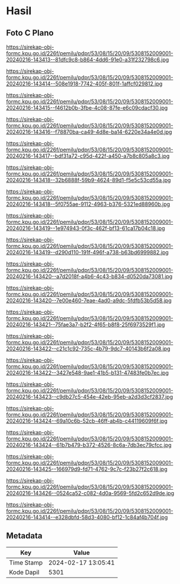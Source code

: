 # Hasil

## Foto C Plano

https://sirekap-obj-formc.kpu.go.id/226f/pemilu/pdpr/53/08/15/20/09/5308152009001-20240216-143413--81dfc9c8-b864-4dd6-91e0-a31f232798c6.jpg

https://sirekap-obj-formc.kpu.go.id/226f/pemilu/pdpr/53/08/15/20/09/5308152009001-20240216-143414--508e1918-7742-405f-801f-1affcf029812.jpg

https://sirekap-obj-formc.kpu.go.id/226f/pemilu/pdpr/53/08/15/20/09/5308152009001-20240216-143415--f4612b0b-3fbe-4c08-87fe-e6c09cdacf30.jpg

https://sirekap-obj-formc.kpu.go.id/226f/pemilu/pdpr/53/08/15/20/09/5308152009001-20240216-143416--f78870ba-ca49-4d8e-ba14-6220e34a4e0d.jpg

https://sirekap-obj-formc.kpu.go.id/226f/pemilu/pdpr/53/08/15/20/09/5308152009001-20240216-143417--bdf31a72-c95d-422f-a450-a7b8c805a8c3.jpg

https://sirekap-obj-formc.kpu.go.id/226f/pemilu/pdpr/53/08/15/20/09/5308152009001-20240216-143418--32b6888f-59b9-4624-89d1-f5e5c53cd55a.jpg

https://sirekap-obj-formc.kpu.go.id/226f/pemilu/pdpr/53/08/15/20/09/5308152009001-20240216-143418--5f0755ae-9112-4963-b376-5321ed88960b.jpg

https://sirekap-obj-formc.kpu.go.id/226f/pemilu/pdpr/53/08/15/20/09/5308152009001-20240216-143419--1e974943-0f3c-462f-bf13-61ca17b04c18.jpg

https://sirekap-obj-formc.kpu.go.id/226f/pemilu/pdpr/53/08/15/20/09/5308152009001-20240216-143419--d290d110-191f-496f-a738-b63bd6999882.jpg

https://sirekap-obj-formc.kpu.go.id/226f/pemilu/pdpr/53/08/15/20/09/5308152009001-20240216-143420--a7d2018f-a4b6-4c43-b834-d0520da73081.jpg

https://sirekap-obj-formc.kpu.go.id/226f/pemilu/pdpr/53/08/15/20/09/5308152009001-20240216-143420--7e00e460-7eae-4ad0-a9dc-5fdfb53b5d58.jpg

https://sirekap-obj-formc.kpu.go.id/226f/pemilu/pdpr/53/08/15/20/09/5308152009001-20240216-143421--75fae3a7-b2f2-4f65-b8f8-25f6973529f1.jpg

https://sirekap-obj-formc.kpu.go.id/226f/pemilu/pdpr/53/08/15/20/09/5308152009001-20240216-143422--c21c1c92-735c-4b79-9dc7-40143b6f2a08.jpg

https://sirekap-obj-formc.kpu.go.id/226f/pemilu/pdpr/53/08/15/20/09/5308152009001-20240216-143422--3427e548-9ae1-41b5-b131-47483fe0b7ec.jpg

https://sirekap-obj-formc.kpu.go.id/226f/pemilu/pdpr/53/08/15/20/09/5308152009001-20240216-143423--c9db27c5-454e-42eb-95eb-a2d3d3cf2837.jpg

https://sirekap-obj-formc.kpu.go.id/226f/pemilu/pdpr/53/08/15/20/09/5308152009001-20240216-143424--69a10c6b-52cb-46ff-ab4b-c44119609f6f.jpg

https://sirekap-obj-formc.kpu.go.id/226f/pemilu/pdpr/53/08/15/20/09/5308152009001-20240216-143424--61b7b479-b372-4526-8c6a-7db3ec79cfcc.jpg

https://sirekap-obj-formc.kpu.go.id/226f/pemilu/pdpr/53/08/15/20/09/5308152009001-20240216-143425--166979d9-fd71-4762-9c7c-f23b27f2c618.jpg

https://sirekap-obj-formc.kpu.go.id/226f/pemilu/pdpr/53/08/15/20/09/5308152009001-20240216-143426--0524ca52-c082-4d0a-9569-5fd2c652d9de.jpg

https://sirekap-obj-formc.kpu.go.id/226f/pemilu/pdpr/53/08/15/20/09/5308152009001-20240216-143414--e328dbfd-58d3-4080-bf12-1c84af4b704f.jpg


## Metadata

| Key        | Value               |
| ---------- | ------------------- |
| Time Stamp | 2024-02-17 13:05:41 |
| Kode Dapil | 5301                |



